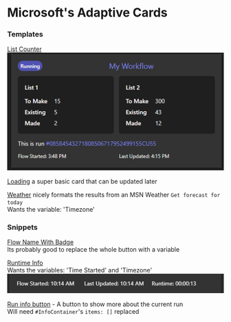 
# Microsoft's Adaptive Cards


### Templates

[List Counter](./templates/ListCounter.json)  
![](./templates/ListCounter.png)  


[Loading](./templates/Loading.json) a super basic card that can be updated later  

[Weather](./templates/weather.json) nicely formats the results from an MSN Weather `Get forecast for today`  
Wants the variable: 'Timezone'

### Snippets

[Flow Name With Badge](./snippets/TitleWithBadge.json)  
Its probably good to replace the whole button with a variable  

[Runtime Info](./snippets/RuntimeInfo.json)  
Wants the variables: 'Time Started' and 'Timezone'  
![](./snippets/RuntimeInfo.png)  

[Run info button](./snippets/RunInfoButton.json) - A button to show more about the current run  
Will need `#InfoContainer`'s `items: []` replaced



